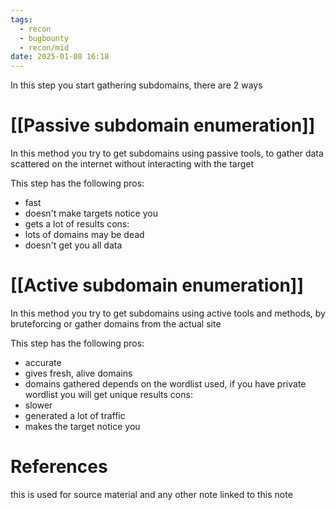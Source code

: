 ```yaml
---
tags:
  - recon
  - bugbounty
  - recon/mid
date: 2025-01-08 16:18
---
```

In this step you start gathering subdomains, there are 2 ways 
# [[Passive subdomain enumeration]]
In this method you try to get subdomains using passive tools, to gather data scattered on the internet without interacting with the target

This step has the following pros:
- fast
- doesn't make targets notice you
- gets a lot of results
cons:
- lots of domains may be dead
- doesn't get you all data

# [[Active subdomain enumeration]]
In this method you try to get subdomains using active tools and methods, by bruteforcing or gather domains from the actual site

This step has the following pros:
- accurate
- gives fresh, alive domains
- domains gathered depends on the wordlist used, if you have private wordlist you will get unique results
cons:
- slower
- generated a lot of traffic
- makes the target notice you


# References
this is used for source material and any other note linked to this note
